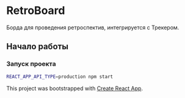 # RetroBoard
Борда для проведения ретроспектив, интегрируется с Трекером.

## Начало работы

### Запуск проекта

```sh
REACT_APP_API_TYPE=production npm start
```

This project was bootstrapped with [Create React App](https://github.com/facebook/create-react-app).
